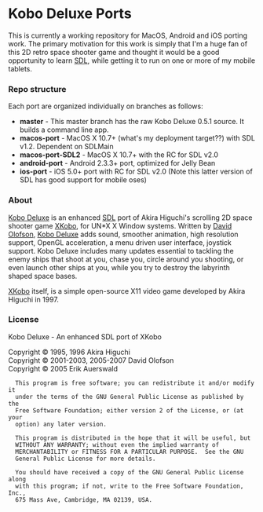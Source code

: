 # Kobo Deluxe Ports


This is currently a working repository for MacOS, Android and iOS porting work. The primary motivation for this work is simply that I'm a huge fan of this 2D retro space shooter game and thought it would be a good opportunity to learn [SDL](http://www.libsdl.org), while getting it to run on one or more of my mobile tablets.

### Repo structure
Each port are organized individually on branches as follows:

* **master** - This master branch has the raw Kobo Deluxe 0.5.1 source. It builds a command line app.
* **macos-port** - MacOS X 10.7+ (what's my deployment target??) with SDL v1.2. Dependent on SDLMain
* **macos-port-SDL2** - MacOS X  10.7+ with the RC for SDL v2.0
* **android-port** - Android 2.3.3+ port, optimized for Jelly Bean
* **ios-port** - iOS 5.0+ port with RC for SDL v2.0 (Note this latter version of SDL has good support for mobile oses)


### About

[Kobo Deluxe](http://olofson.net/kobodl/) is an enhanced [SDL](http://www.libsdl.org) port of Akira Higuchi's scrolling 2D space shooter game [XKobo](https://github.com/hatemogi/xkobo), for UN*X X Window systems. Written by [David Olofson](http://olofson.net), [Kobo Deluxe](http://olofson.net/kobodl/) adds sound, smoother animation, high resolution support, OpenGL acceleration, a menu driven user interface, joystick support. Kobo Deluxe includes many updates essential to tackling the enemy ships that shoot at you, chase you, circle around you shooting, or even launch other ships at you, while you try to destroy the labyrinth shaped space bases. 

[XKobo](https://github.com/hatemogi/xkobo) itself, is a simple open-source X11 video game developed by Akira Higuchi in 1997.



### License

 Kobo Deluxe - An enhanced SDL port of XKobo <br/>
 
 Copyright © 1995, 1996 Akira Higuchi <br/>
 Copyright © 2001-2003, 2005-2007 David Olofson <br/>
 Copyright © 2005 Erik Auerswald <br/>
 
```
  This program is free software; you can redistribute it and/or modify it
  under the terms of the GNU General Public License as published by the
  Free Software Foundation; either version 2 of the License, or (at your
  option) any later version.
  
  This program is distributed in the hope that it will be useful, but
  WITHOUT ANY WARRANTY; without even the implied warranty of
  MERCHANTABILITY or FITNESS FOR A PARTICULAR PURPOSE.  See the GNU
  General Public License for more details.
  
  You should have received a copy of the GNU General Public License along
  with this program; if not, write to the Free Software Foundation, Inc.,
  675 Mass Ave, Cambridge, MA 02139, USA.
```
